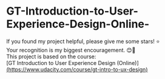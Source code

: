 # GT-Introduction-to-User-Experience-Design-Online-
If you found my project helpful, please give me some stars! ⭐<br>
Your recognition is my biggest encouragement. 😊🌟<br>
This project is based on the course:  
[GT Introduction to User Experience Design (Online)][(https://www.udacity.com/course/gt-intro-to-ux-design)](https://www.coursera.org/learn/user-experience-design?utm_medium=sem&utm_source=gg&utm_campaign=b2c_namer_x_coursera_ftcof_courseraplus_cx_dr_bau_gg_sem_bd-ex_us_en_m_hyb_24-10_x&campaignid=21782680297&adgroupid=171121141609&device=c&keyword=coursera&matchtype=e&network=g&devicemodel=&creativeid=715816606929&assetgroupid=&targetid=aud-333058185355%3Akwd-36262515261&extensionid=&placement=&gad_source=1&gclid=Cj0KCQjwqIm_BhDnARIsAKBYcmsv1FU2_pD67PBblUtO2Vax7fyyW9UMqsgs0han3VjO41-lAi-sYPYaAlPbEALw_wcB)  
